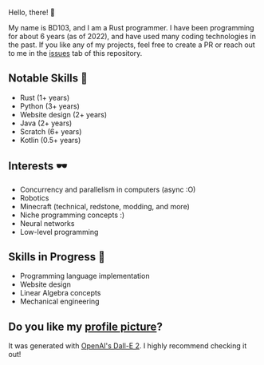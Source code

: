 Hello, there! 🫠

My name is BD103, and I am a Rust programmer. I have been programming for about 6 years (as of 2022), and have used many coding technologies in the past. If you like any of my projects, feel free to create a PR or reach out to me in the [issues](https://github.com/BD103/BD103/issues) tab of this repository.

## Notable Skills 🥖

- Rust (1+ years)
- Python (3+ years)
- Website design (2+ years)
- Java (2+ years)
- Scratch (6+ years)
- Kotlin (0.5+ years)

## Interests 🕶️

- Concurrency and parallelism in computers (async :O)
- Robotics
- Minecraft (technical, redstone, modding, and more)
- Niche programming concepts :)
- Neural networks
- Low-level programming

## Skills in Progress 🍋

- Programming language implementation
- Website design
- Linear Algebra concepts
- Mechanical engineering

## Do you like my [profile picture](https://github.com/BD103/BD103/raw/main/logo-08-29-22.png)?

It was generated with [OpenAI's Dall-E 2](https://openai.com/dall-e-2/). I highly recommend checking it out!
